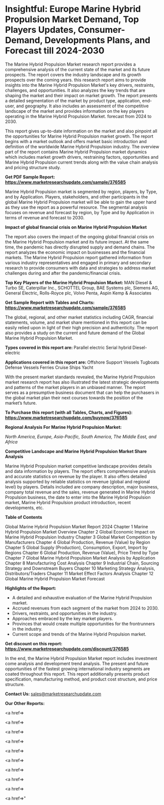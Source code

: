 # Insightful: Europe Marine Hybrid Propulsion Market Demand, Top Players Updates, Consumer-Demand, Developments Plans, and Forecast till 2024-2030

The Marine Hybrid Propulsion Market research report provides a comprehensive analysis of the current state of the market and its future prospects. The report covers the industry landscape and its growth prospects over the coming years. this research report aims to provide insights into the Marine Hybrid Propulsion Market's key drivers, restraints, challenges, and opportunities. It also analyzes the key trends that are shaping the market and their impact on market growth. The report presents a detailed segmentation of the market by product type, application, end-user, and geography. It also includes an assessment of the competitive landscape of the market and provides information on the key players operating in the Marine Hybrid Propulsion Market. forecast from 2024 to 2030.

This report gives up-to-date information on the market and also pinpoint all the opportunities for Marine Hybrid Propulsion market growth. The report begins with a market outlook and offers market basic introduction and definition of the worldwide Marine Hybrid Propulsion industry. The overview part of the report contains Marine Hybrid Propulsion market dynamics which includes market growth drivers, restraining factors, opportunities and Marine Hybrid Propulsion current trends along with the value chain analysis and pricing structure study.

<strong><b>Get PDF Sample Report: <a href=https://www.marketresearchupdate.com/sample/376585>https://www.marketresearchupdate.com/sample/376585</a></b></strong>

Marine Hybrid Propulsion market is segmented by region, players, by Type, and by Application. Players, stakeholders, and other participants in the global Marine Hybrid Propulsion market will be able to gain the upper hand as they use the report as a powerful resource. The segmental analysis focuses on revenue and forecast by region, by Type and by Application in terms of revenue and forecast to 2030.

<strong><b>Impact of global financial crisis on Marine Hybrid Propulsion Market</b></strong>

The report also covers the impact of the ongoing global financial crisis on the Marine Hybrid Propulsion market and its future impact. At the same time, the pandemic has directly disrupted supply and demand chains. The report analyzes the economic impact on businesses and the financial markets. The Marine Hybrid Propulsion report gathered information from various industry representatives and engaged in primary and secondary research to provide consumers with data and strategies to address market challenges during and after the pandemic/financial crisis.

<strong><b>Top Key Players of the Marine Hybrid Propulsion Market:
</b></strong>MAN Diesel & Turbo SE, Caterpillar Inc., SCHOTTEL Group, BAE Systems plc, Siemens AG, General Electric, Rolls-Royce plc, Volvo Penta, Aspin Kemp & Associates<strong><b>
</b></strong>

<strong><b>Get Sample Report with Tables and Charts: <a href=https://www.marketresearchupdate.com/sample/376585>https://www.marketresearchupdate.com/sample/376585</a></b></strong>

The global, regional, and other market statistics including CAGR, financial statements, volume, and market share mentioned in this report can be easily relied upon in light of their high precision and authenticity. The report also provides a study on the current and future demand of the Global Marine Hybrid Propulsion Market.

<strong><b>Types covered in this report are:
</b></strong>Parallel electric
Serial hybrid
Diesel-electric<strong><b>
</b></strong>

<strong><b>Applications covered in this report are:
</b></strong>Offshore Support Vessels
Tugboats
Defense Vessels
Ferries
Cruise Ships
Yacht<strong><b>
</b></strong>

With the present market standards revealed, the Marine Hybrid Propulsion market research report has also illustrated the latest strategic developments and patterns of the market players in an unbiased manner. The report serves as a presumptive business document that can help the purchasers in the global market plan their next courses towards the position of the market’s future.

<strong><b>To Purchase this report (with all Tables, Charts, and Figures): <a href=https://www.marketresearchupdate.com/buynow/376585>https://www.marketresearchupdate.com/buynow/376585</a></b></strong>

<strong><b>Regional Analysis For Marine Hybrid Propulsion Market:</b></strong>

<em><i>North America, Europe, Asia-Pacific, South America, The Middle East, and Africa</i></em>

<strong><b>Competitive Landscape and Marine Hybrid Propulsion Market Share Analysis</b></strong>

Marine Hybrid Propulsion market competitive landscape provides details and data information by players. The report offers comprehensive analysis and accurate statistics on revenue by the player. It also offers detailed analysis supported by reliable statistics on revenue (global and regional level) by players. Details included are company description, major business, company total revenue and the sales, revenue generated in Marine Hybrid Propulsion business, the date to enter into the Marine Hybrid Propulsion market, Marine Hybrid Propulsion product introduction, recent developments, etc.

<strong><b>Table of Contents</b></strong>

Global Marine Hybrid Propulsion Market Report 2024
Chapter 1 Marine Hybrid Propulsion Market Overview
Chapter 2 Global Economic Impact on Marine Hybrid Propulsion Industry
Chapter 3 Global Market Competition by Manufacturers
Chapter 4 Global Production, Revenue (Value) by Region
Chapter 5 Global Supply (Production), Consumption, Export, Import by Regions
Chapter 6 Global Production, Revenue (Value), Price Trend by Type
Chapter 7 Global Marine Hybrid Propulsion Market Analysis by Application
Chapter 8 Manufacturing Cost Analysis
Chapter 9 Industrial Chain, Sourcing Strategy and Downstream Buyers
Chapter 10 Marketing Strategy Analysis, Distributors/Traders
Chapter 11 Market Effect Factors Analysis
Chapter 12 Global Marine Hybrid Propulsion Market Forecast

<strong><b>Highlights of the Report:</b></strong>

- A detailed and exhaustive evaluation of the Marine Hybrid Propulsion market.
- Accrued revenues from each segment of the market from 2024 to 2030.
- Drivers, restraints, and opportunities in the industry.
- Approaches embraced by the key market players.
- Provinces that would create multiple opportunities for the frontrunners in the industry.
- Current scope and trends of the Marine Hybrid Propulsion market.

<strong><b>Get discount on this report: <a href=https://www.marketresearchupdate.com/discount/376585>https://www.marketresearchupdate.com/discount/376585</a></b></strong>

In the end, the Marine Hybrid Propulsion Market report includes investment come analysis and development trend analysis. The present and future opportunities of the fastest growing international industry segments are coated throughout this report. This report additionally presents product specification, manufacturing method, and product cost structure, and price structure.

<strong><b>Contact Us:
</b></strong>sales@marketresearchupdate.com

<strong>Our Other Reports:</strong>

<a href=></a>

<a href=></a>

<a href=></a>

<a href=></a>

<a href=></a>

<a href=></a>

<a href=></a>

<a href=></a>

<a href=></a>

<a href=></a>"
